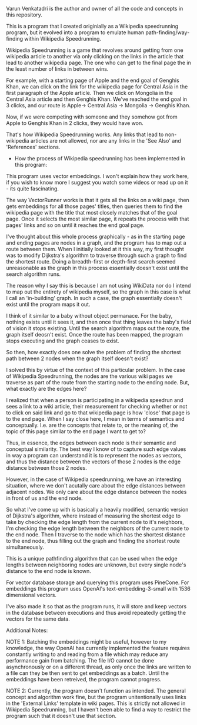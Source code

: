 Varun Venkatadri is the author and owner of all the code and concepts in this repository.

This is a program that I created originially as a Wikipedia speedrunning program, but it evolved into a program to emulate human path-finding/way-finding within Wikipedia Speedrunning.

Wikipedia Speedrunning is a game that revolves around getting from one wikipedia article to another via only
clicking on the links in the article that lead to another wikipedia page. The one who can get to the final page the in the least number of links in between wins.

For example, with a starting page of Apple and the end goal of Genghis Khan, we can click on the link for the wikipedia page for Central Asia in the first paragraph of the Apple article. Then we click on Mongolia in the 
Central Asia article and then Genghis Khan. We've reached the end goal in 3 clicks, and our route is Apple-> Central Asia -> Mongolia -> Genghis Khan.

Now, if we were competing with someone and they somehow got from Apple to Genghis Khan in 2 clicks, they would have won.

That's how Wikipedia Speedrunning works. Any links that lead to non-wikipedia articles are not allowed, nor
are any links in the 'See Also' and 'References' sections.

- How the process of Wikipedia speedrunning has been implemented in this program:

This program uses vector embeddings. I won't explain how they work here, if you wish to know more
I suggest you watch some videos or read up on it - its quite fascinating.

The way VectorRunner works is that it gets all the links on a wiki page, then gets embeddings for all those pages' titles, then queries them to find the wikipedia page with the title that most closely matches that of the goal page. Once it selects the most similar page, it repeats the process with that pages' links and so
on until it reaches the end goal page. 

I've thought about this whole process graphically - as in the starting page and ending pages are nodes in a graph, and the program has to map out a route between them. When I initially looked at it this way, my first
thought was to modify Dijkstra's algorithm to traverse through such a graph to find the shortest route. Doing a breadth-first or depth-first search seemed unreasonable as the graph in this process
essentially doesn't exist until the search algorithm runs.

The reason why I say this is because I am not using WikiData nor do I intend to map out the entirety of wikipedia myself, so the graph in this case is what I call an 'in-building' graph. In such a case, the graph
essentially doesn't exist until the program maps it out.

I think of it similar to a baby without object permanace. For the baby, nothing exists until it sees
it, and then once that thing leaves the baby's field of vision it stops existing. Until the search algorithm maps out the route, the graph itself deosn't exist. Once the route has been mapped, the program stops executing
and the graph ceases to exist.

So then, how exactly does one solve the problem of finding the shortest path between 2 nodes when the graph itself doesn't exist?

I solved this by virtue of the context of this particular problem. In the case of Wikipedia Speedrunning, the
nodes are the various wiki pages we traverse as part of the route from the starting node to the ending node.
But, what exactly are the edges here? 

I realized that when a person is participating in a wikipedia speedrun and sees a link to a wiki article, their
measurement for checking whether or not to click on said link and go to that wikipedia page is how 'close' that
page is to the end page. When I say close here, I mean in terms of semantics and conceptually. I.e. are the concepts that relate to, or the meaning of, the topic of this page similar to the end page I want to get to?

Thus, in essence, the edges between each node is their semantic and conceptual similarity. The best way I know
of to capture such edge values in way a program can understand it is to represent the nodes as vectors, and thus
the distance between the vectors of those 2 nodes is the edge distance between those 2 nodes.

However, in the case of Wikipedia speedrunning, we have an interesting situation, where we don't acutally care
about the edge distances between adjacent nodes. We only care about the edge distance between the nodes in front
of us and the end node.

So what I've come up with is basically a heavily modified, semantic version of Dijkstra's algorithm, where
instead of measuring the shortest edge to take by checking the edge length from the current node to it's neighbors, I'm checking the edge length between the neighbors of the current node to the end node.
Then I traverse to the node which has the shortest distance to the end node, thus filling out the graph and finding the shortest route simultaneously.

This is a unique pathfinding algorithm that can be used when the edge lengths between neighboring nodes are unknown, but every single node's distance to the end node is known.

For vector database storage and querying this program uses PineCone. For embeddings this program uses OpenAI's
text-embedding-3-small with 1536 dimensional vectors.

I've also made it so that as the program runs, it will store and keep vectors in the database between executions and thus avoid repeatedly getting the vectors for the same data.


Additional Notes:

NOTE 1: Batching the embeddings might be useful, however to my knowledge, the way OpenAI has currently implemented the feature requires constantly writing to and reading from a file which may reduce any performance gain from batching. 
The file I/O cannot be done asynchronously or on a different thread, as only once the links are written to a file can they be then sent to get embeddings as a batch. Until the embeddings have been retreived, the program cannot progress.

NOTE 2: Currently, the program doesn't function as intended. The general concept and algorithm work fine, but the program unitentionally uses links in the 'External Links' template in wiki pages. This is strictly not allowed in Wikipedia Speedrunning, but I haven't been able to find a way to restrict the program such that it doesn't use that section.
